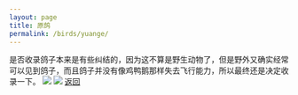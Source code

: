 ```yaml
---
layout: page
title: 原鸽
permalink: /birds/yuange/
---
```

是否收录鸽子本来是有些纠结的，因为这不算是野生动物了，但是野外又确实经常可以见到鸽子，而且鸽子并没有像鸡鸭鹅那样失去飞行能力，所以最终还是决定收录一下。
![](../picture/yuange/DSC_3500.jpg)
![](../picture/yuange/DSCN8509.jpg)
[返回](../../)
